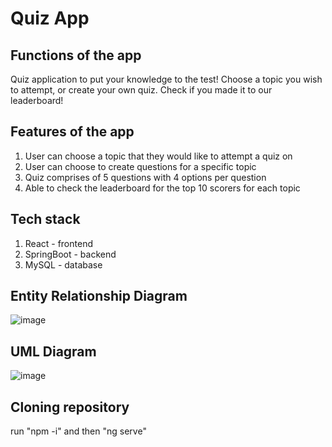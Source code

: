 # Quiz App

## Functions of the app
Quiz application to put your knowledge to the test! Choose a topic you wish to attempt, or create your own quiz. Check if you made it to our leaderboard!

## Features of the app
1. User can choose a topic that they would like to attempt a quiz on
2. User can choose to create questions for a specific topic 
3. Quiz comprises of 5 questions with 4 options per question
4. Able to check the leaderboard for the top 10 scorers for each topic 

## Tech stack
1. React - frontend 
2. SpringBoot - backend 
3. MySQL - database 

## Entity Relationship Diagram
![image](https://user-images.githubusercontent.com/66825689/187021760-c5072597-d911-400d-b608-4c38c3c96aa0.png)

## UML Diagram
![image](https://user-images.githubusercontent.com/66825689/187021776-eea150e5-b6e1-4223-be6f-07fa1297746a.png)

## Cloning repository
run "npm -i" and then "ng serve"
